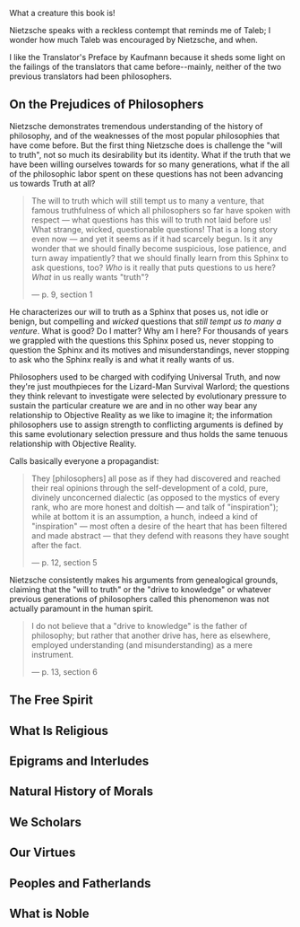 What a creature this book is!

Nietzsche speaks with a reckless contempt that reminds me of Taleb; I wonder how much Taleb was encouraged by Nietzsche, and when.

I like the Translator's Preface by Kaufmann because it sheds some light on the failings of the translators that came before--mainly, neither of the two previous translators had been philosophers.

## On the Prejudices of Philosophers

Nietzsche demonstrates tremendous understanding of the history of philosophy, and of the weaknesses of the most popular philosophies that have come before. But the first thing Nietzsche does is challenge the "will to truth", not so much its desirability but its identity. What if the truth that we have been willing ourselves towards for so many generations, what if the all of the philosophic labor spent on these questions has not been advancing us towards Truth at all?

> The will to truth which will still tempt us to many a venture, that famous truthfulness of which all philosophers so far have spoken with respect &mdash; what questions has this will to truth not laid before us! What strange, wicked, questionable questions! That is a long story even now &mdash; and yet it seems as if it had scarcely begun. Is it any wonder that we should finally become suspicious, lose patience, and turn away impatiently? that we should finally learn from this Sphinx to ask questions, too? _Who_ is it really that puts questions to us here? _What_ in us really wants "truth"?
>
> &mdash; p. 9, section 1

He characterizes our will to truth as a Sphinx that poses us, not idle or benign, but compelling and _wicked_ questions that _still tempt us to many a venture_. What is good? Do I matter? Why am I here? For thousands of years we grappled with the questions this Sphinx posed us, never stopping to question the Sphinx and its motives and misunderstandings, never stopping to ask who the Sphinx really is and what it really wants of us.

Philosophers used to be charged with codifying Universal Truth, and now they're just mouthpieces for the Lizard-Man Survival Warlord; the questions they think relevant to investigate were selected by evolutionary pressure to sustain the particular creature we are and in no other way bear any relationship to Objective Reality as we like to imagine it; the information philosophers use to assign strength to conflicting arguments is defined by this same evolutionary selection pressure and thus holds the same tenuous relationship with Objective Reality.

Calls basically everyone a propagandist:

> They [philosophers] all pose as if they had discovered and reached their real opinions through the self-development of a cold, pure, divinely unconcerned dialectic (as opposed to the mystics of every rank, who are more honest and doltish &mdash; and talk of "inspiration"); while at bottom it is an assumption, a hunch, indeed a kind of "inspiration" &mdash; most often a desire of the heart that has been filtered and made abstract &mdash; that they defend with reasons they have sought after the fact.
>
> &mdash; p. 12, section 5

Nietzsche consistently makes his arguments from genealogical grounds, claiming that the "will to truth" or the "drive to knowledge" or whatever previous generations of philosophers called this phenomenon was not actually paramount in the human spirit.

> I do not believe that a "drive to knowledge" is the father of philosophy; but rather that another drive has, here as elsewhere, employed understanding (and misunderstanding) as a mere instrument.
>
> &mdash; p. 13, section 6

## The Free Spirit

## What Is Religious

## Epigrams and Interludes

## Natural History of Morals

## We Scholars

## Our Virtues

## Peoples and Fatherlands

## What is Noble
